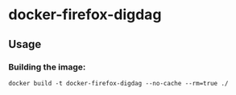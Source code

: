 # docker-firefox-digdag

## Usage

### Building the image:

```
docker build -t docker-firefox-digdag --no-cache --rm=true ./
```